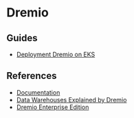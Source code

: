 # Dremio

## Guides

- [Deployment Dremio on EKS](https://docs.dremio.com/deployment/amazon-eks/eks-deploy.html)

## References

- [Documentation](https://docs.dremio.com)
- [Data Warehouses Explained by Dremio](https://dremio.com/what-is-a-data-warehouse/)
- [Dremio Enterprise Edition](https://dremio.com/enterprise-edition/)
